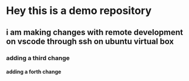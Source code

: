 # Hey this is a demo repository

##  i am making changes with remote development on vscode through ssh on ubuntu virtual box
### adding a third change
#### adding a forth change